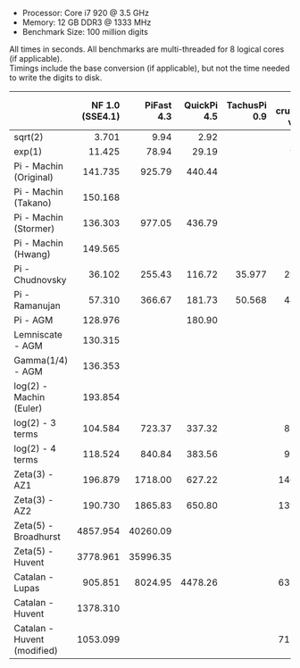  - Processor: Core i7 920 @ 3.5 GHz
 - Memory: 12 GB DDR3 @ 1333 MHz
 - Benchmark Size: 100 million digits

All times in seconds. All benchmarks are multi-threaded for 8 logical cores (if applicable).<br>
Timings include the base conversion (if applicable), but not the time needed to write the digits to disk.

|                           |NF 1.0 (SSE4.1)|PiFast 4.3|QuickPi 4.5|TachusPi 0.9|y-cruncher v0.6.9|
|---------------------------|--------------:|---------:|----------:|-----------:|----------------:|
|sqrt(2)                    |          3.701|      9.94|       2.92|            |            3.583|
|exp(1)                     |         11.425|     78.94|      29.19|            |            9.252|
|Pi - Machin (Original)     |        141.735|    925.79|     440.44|            |                 |
|Pi - Machin (Takano)       |        150.168|          |           |            |                 |
|Pi - Machin (Stormer)      |        136.303|    977.05|     436.79|            |                 |
|Pi - Machin (Hwang)        |        149.565|          |           |            |                 |
|Pi - Chudnovsky            |         36.102|    255.43|     116.72|      35.977|           29.895|
|Pi - Ramanujan             |         57.310|    366.67|     181.73|      50.568|           44.415|
|Pi - AGM                   |        128.976|          |     180.90|            |                 |
|Lemniscate - AGM           |        130.315|          |           |            |                 |
|Gamma(1/4) - AGM           |        136.353|          |           |            |                 |
|log(2) - Machin (Euler)    |        193.854|          |           |            |                 |
|log(2) - 3 terms           |        104.584|    723.37|     337.32|            |           81.376|
|log(2) - 4 terms           |        118.524|    840.84|     383.56|            |           92.229|
|Zeta(3) - AZ1              |        196.879|   1718.00|     627.22|            |          146.187|
|Zeta(3) - AZ2              |        190.730|   1865.83|     650.80|            |          139.155|
|Zeta(5) - Broadhurst       |       4857.954|  40260.09|           |            |                 |
|Zeta(5) - Huvent           |       3778.961|  35996.35|           |            |                 |
|Catalan - Lupas            |        905.851|   8024.95|    4478.26|            |          635.725|
|Catalan - Huvent           |       1378.310|          |           |            |                 |
|Catalan - Huvent (modified)|       1053.099|          |           |            |          715.129|
